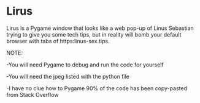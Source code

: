 # Lirus
Lirus is a Pygame window that looks like a web pop-up of Linus Sebastian trying to give you some tech tips, but in reality will bomb your default browser with tabs of https:linus-sex.tips.

NOTE:

-You will need Pygame to debug and run the code for yourself

-You will need the jpeg listed with the python file

-I have no clue how to Pygame 90% of the code has been copy-pasted from Stack Overflow
